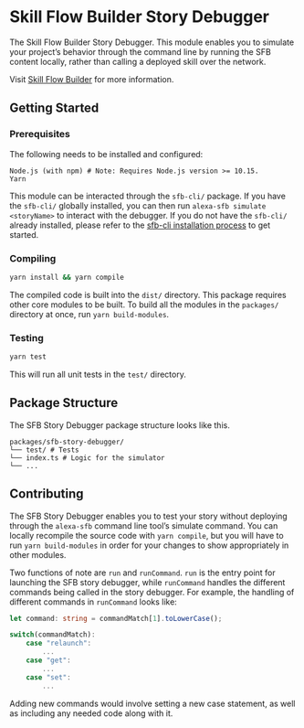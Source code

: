 # Skill Flow Builder Story Debugger

The Skill Flow Builder Story Debugger. This module enables you to simulate your
project’s behavior through the command line by running the SFB content locally,
rather than calling a deployed skill over the network.

Visit [Skill Flow Builder](https://alexa.design/sfb-editor-landing-page) for
more information.

## Getting Started

### Prerequisites

The following needs to be installed and configured:

```preformatted
Node.js (with npm) # Note: Requires Node.js version >= 10.15.
Yarn
```

This module can be interacted through the `sfb-cli/` package. If
you have the `sfb-cli/` globally installed, you can then run
`alexa-sfb simulate <storyName>` to interact with the debugger. If you do not
have the `sfb-cli/` already installed, please refer to the
[sfb-cli installation process](../packages/sfb-cli) to get started.

### Compiling

```sh
yarn install && yarn compile
```

The compiled code is built into the `dist/` directory. This package requires
other core modules to be built. To build all the modules in the `packages/`
directory at once, run `yarn build-modules`.

### Testing

```sh
yarn test
```

This will run all unit tests in the `test/` directory.

## Package Structure

The SFB Story Debugger package structure looks like this.

```preformatted
packages/sfb-story-debugger/
└── test/ # Tests
└── index.ts # Logic for the simulator
└── ...
```

## Contributing

The SFB Story Debugger enables you to test your story without deploying through
the `alexa-sfb` command line tool’s simulate command. You can locally recompile
the source code with `yarn compile`, but you will have to run `yarn build-modules`
in order for your changes to show appropriately in other modules.

Two functions of note are `run` and `runCommand`. `run` is the entry point for
launching the SFB story debugger, while `runCommand` handles the different
commands being called in the story debugger. For example, the handling of
different commands in `runCommand` looks like:

```typescript
let command: string = commandMatch[1].toLowerCase();

switch(commandMatch):
    case "relaunch":
        ...
    case "get":
        ...
    case "set":
        ...
```

Adding new commands would involve setting a new case statement, as well as
including any needed code along with it.
